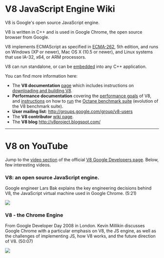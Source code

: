 # V8 JavaScript Engine Wiki #

V8 is Google's open source JavaScript engine.

V8 is written in C++ and is used in Google Chrome, the open source browser from Google.

V8 implements ECMAScript as specified in [ECMA-262](http://www.ecma-international.org/publications/standards/Ecma-262.htm), 5th edition, and runs on Windows (XP or newer), Mac OS X (10.5 or newer), and Linux systems that use IA-32, x64, or ARM processors.

V8 can run standalone, or can be [embedded](https://developers.google.com/v8/embed) into any C++ application.

You can find more information here:

  * The **V8 documentation** [page](https://developers.google.com/v8/intro) which includes instructions on [downloading and building V8](https://developers.google.com/v8/build).
  * **Performance documentation** covering the [performance goals](https://developers.google.com/v8/design) of V8, and [instructions](https://developers.google.com/v8/benchmarks) on how to [run](http://octane-benchmark.googlecode.com/svn/latest/index.html) the [Octane benchmark suite](https://developers.google.com/octane/) (evolution of the V8 benchmark suite).
  * **User mailing list**: http://groups.google.com/group/v8-users
  * The **V8 contributor** [wiki page](http://code.google.com/p/v8-wiki/wiki/Contributing).
  * The **V8 blog** http://v8project.blogspot.com/


---


# V8 on YouTube #

Jump to the [video section](https://developers.google.com/v8/videos) of the official [V8 Google Developers page](https://developers.google.com/v8).  Below, few interesting videos.

### V8: an open source JavaScript engine. ###
Google engineer Lars Bak explains the key engineering decisions behind V8, the JavaScript virtual machine used in Google Chrome. (5:21)

[![](https://v8.googlecode.com/svn/data/site/hWhMKalEicY-embed.jpg)](http://www.youtube.com/watch?v=hWhMKalEicY)

### V8 - the Chrome Engine ###
From Google Developer Day 2008 in London.  Kevin Millikin discusses Google Chrome with a particular emphasis on V8, the JS engine, as well as the challenges of implementing JS, how V8 works, and the future direction of V8. (50:07)

[![](https://v8.googlecode.com/svn/data/site/lZnaaUoHPhs-embed.jpg)](http://www.youtube.com/watch?v=lZnaaUoHPhs)